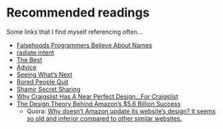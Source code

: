 # Recommended readings

Some links that I find myself referencing often...

- [Falsehoods Programmers Believe About Names](https://www.kalzumeus.com/2010/06/17/falsehoods-programmers-believe-about-names/)
- [radiate intent](https://leebyron.com/til/intent/)
- [The Best](https://dcurt.is/the-best)
- [Advice](https://patrickcollison.com/advice)
- [Seeing What’s Next](http://www.asymco.com/2013/11/18/seeing-whats-next-2/)
- [Bored People Quit](https://randsinrepose.com/archives/bored-people-quit/)
- [Shamir Secret Sharing](https://max.levch.in/post/724289457144070144/shamir-secret-sharing-its-3am-paul-the-head-of)
- [Why Craigslist Has A Near Perfect Design…For Craigslist](https://vanseodesign.com/web-design/craigslist-aesthetics/)
- [The Design Theory Behind Amazon’s $5.6 Billion Success](https://www.fastcompany.com/90160960/the-design-theory-behind-amazons-5-6-billion-success)
	- Quora: [Why doesn’t Amazon update its website’s design? It seems so old and inferior compared to other similar websites.](https://www.quora.com/Why-doesn-t-Amazon-update-its-website-s-design-It-seems-so-old-and-inferior-compared-to-other-similar-websites)